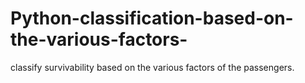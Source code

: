 # Python-classification-based-on-the-various-factors-
classify survivability based on the various factors of the passengers.
